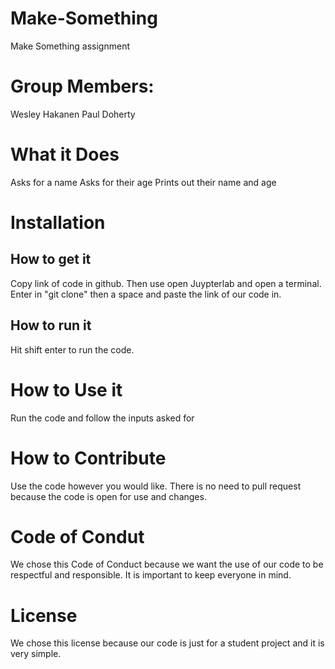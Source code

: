 # Make-Something
Make Something assignment
# Group Members:
Wesley Hakanen
Paul Doherty
# What it Does
Asks for a name
Asks for their age
Prints out their name and age
# Installation
## How to get it
Copy link of code in github. Then use open Juypterlab and open a terminal. Enter in "git clone" then a space and paste the link of our code in.
## How to run it
Hit shift enter to run the code.
# How to Use it
Run the code and follow the inputs asked for
# How to Contribute
Use the code however you would like. There is no need to pull request because the code is open for use and changes.
# Code of Condut
We chose this Code of Conduct because we want the use of our code to be respectful and responsible. It is important to keep everyone in mind.
# License
We chose this license because our code is just for a student project and it is very simple.
